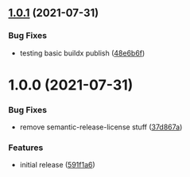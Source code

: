 ## [1.0.1](https://github.com/ammmze/akri-ser2net-broker/compare/v1.0.0...v1.0.1) (2021-07-31)


### Bug Fixes

* testing basic buildx publish ([48e6b6f](https://github.com/ammmze/akri-ser2net-broker/commit/48e6b6fc67860ce98b9d1a34d5b580ff7da57d81))

# 1.0.0 (2021-07-31)


### Bug Fixes

* remove semantic-release-license stuff ([37d867a](https://github.com/ammmze/akri-ser2net-broker/commit/37d867a7b072d3b5ef72a05f99c003148a1d0328))


### Features

* initial release ([591f1a6](https://github.com/ammmze/akri-ser2net-broker/commit/591f1a6edd2ebc13543a644162702b39c44952a3))
